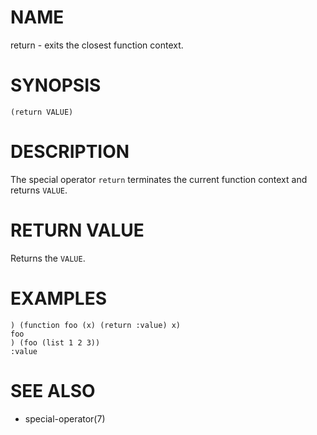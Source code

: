 # NAME
return - exits the closest function context.

# SYNOPSIS

    (return VALUE)

# DESCRIPTION
The special operator `return` terminates the current function context and returns `VALUE`.

# RETURN VALUE
Returns the `VALUE`.

# EXAMPLES

    ) (function foo (x) (return :value) x)
    foo
    ) (foo (list 1 2 3))
    :value

# SEE ALSO
- special-operator(7)
